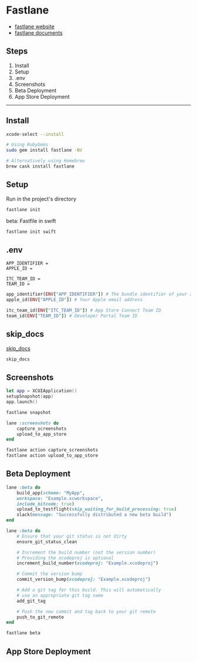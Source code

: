 #  Fastlane

- [fastlane website](https://fastlane.tools)
- [fastlane documents](https://docs.fastlane.tools)

## Steps

1. Install
1. Setup
1. .env
1. Screenshots
1. Beta Deployment
1. App Store Deployment

---

## Install

```bash
xcode-select --install
```

```bash
# Using RubyGems
sudo gem install fastlane -NV

# Alternatively using Homebrew
brew cask install fastlane
```

## Setup

Run in the project's directory

```bash
fastlane init
```

beta: Fastfile in swift
```bash
fastlane init swift
```

## .env

```text
APP_IDENTIFIER = 
APPLE_ID = 

ITC_TEAM_ID = 
TEAM_ID = 
```

```ruby
app_identifier(ENV["APP_IDENTIFIER"]) # The bundle identifier of your app
apple_id(ENV["APPLE_ID"]) # Your Apple email address

itc_team_id(ENV["ITC_TEAM_ID"]) # App Store Connect Team ID
team_id(ENV["TEAM_ID"]) # Developer Portal Team ID
```

## skip_docs

[skip_docs](https://docs.fastlane.tools/actions/skip_docs/)

```ruby
skip_docs
```

## Screenshots

```swift
let app = XCUIApplication()
setupSnapshot(app)
app.launch()
```

```bash
fastlane snapshot
```

```ruby
lane :screenshots do
    capture_screenshots
    upload_to_app_store
end
```

```bash
fastlane action capture_screenshots
fastlane action upload_to_app_store
```

## Beta Deployment

```ruby
lane :beta do
    build_app(scheme: "MyApp",
    workspace: "Example.xcworkspace",
    include_bitcode: true)
    upload_to_testflight(skip_waiting_for_build_processing: true)
    slack(message: "Successfully distributed a new beta build")
end
```

```ruby
lane :beta do
    # Ensure that your git status is not dirty
    ensure_git_status_clean

    # Increment the build number (not the version number)
    # Providing the xcodeproj is optional
    increment_build_number(xcodeproj: "Example.xcodeproj")

    # Commit the version bump
    commit_version_bump(xcodeproj: "Example.xcodeproj")

    # Add a git tag for this build. This will automatically
    # use an appropriate git tag name
    add_git_tag

    # Push the new commit and tag back to your git remote
    push_to_git_remote
end
```

```bash
fastlane beta
```

## App Store Deployment
